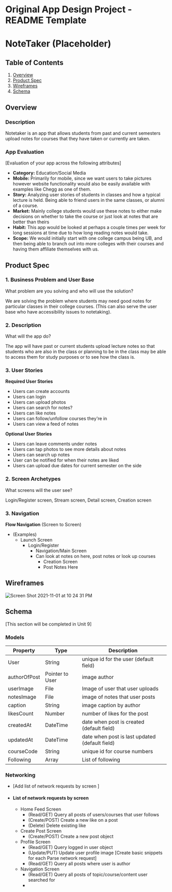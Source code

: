 Original App Design Project - README Template
===

# NoteTaker (Placeholder)

## Table of Contents
1. [Overview](#Overview)
1. [Product Spec](#Product-Spec)
1. [Wireframes](#Wireframes)
2. [Schema](#Schema)

## Overview
### Description
Notetaker is an app that allows students from past and current semesters upload notes for courses that they have taken or currently are taken.

### App Evaluation
[Evaluation of your app across the following attributes]
- **Category:** Education/Social Media
- **Mobile:** Primarily for mobile, since we want users to take pictures however website functionality would also be easily available with examples like Chegg as one of them.
- **Story:** Analyzing user stories of students in classes and how a typical lecture is held. Being able to friend users in the same classes, or alumni of a course.
- **Market:** Mainly college students would use these notes to either make decisions on whether to take the course or just look at notes that are better than theirs
- **Habit:** This app would be looked at perhaps a couple times per week for long sessions at time due to how long reading notes would take.
- **Scope:** We would initially start with one college campus being UB, and then being able to branch out into more colleges with their courses and having them affiliate themselves with us.

## Product Spec

### 1. Business Problem and User Base
What problem are you solving and who will use the solution?

We are solving the problem where students may need good notes for particular classes in their college courses. (This can also serve the user base who have accessibility issues to notetaking).


### 2. Description
What will the app do?

The app will have past or current students upload lecture notes so that students who are also in the class or planning to be in the class may be able to access them for study purposes or to see how the class is.


### 3. User Stories

**Required User Stories**

* Users can create accounts
* Users can login
* Users can upload photos
* Users can search for notes?
* Users can like notes
* Users can follow/unfollow courses they're in
* Users can view a feed of notes

**Optional User Stories**

* Users can leave comments under notes
* Users can tap photos to see more details about notes
* Users can search up notes
* User can be notified for when their notes are liked
* Users can upload due dates for current semester on the side

### 2. Screen Archetypes

What screens will the user see?

Login/Register screen, Stream screen, Detail screen, Creation screen

### 3. Navigation

**Flow Navigation** (Screen to Screen)

* (Examples) 
    * Launch Screen
        * Login/Register
            * Navigation/Main Screen
            * Can look at notes on here, post notes or look up courses
               * Creation Screen
               * Post Notes Here

## Wireframes
![Screen Shot 2021-11-01 at 10 24 31 PM](https://user-images.githubusercontent.com/70527398/139776584-7c549243-19ea-49ea-852d-0391ecf926e0.png)


## Schema 
[This section will be completed in Unit 9]
### Models
| Property      | Type     | Description |
   | ------------- | -------- | ------------|
   | User          | String   | unique id for the user (default field) |
   | authorOfPost  | Pointer to User| image author |
   | userImage     | File     | Image of user that user uploads |
   | notesImage    | File     | image of notes that user posts |
   | caption       | String   | image caption by author |
   | likesCount    | Number   | number of likes for the post |
   | createdAt     | DateTime | date when post is created (default field) |
   | updatedAt     | DateTime | date when post is last updated (default field) |
   | courseCode    | String   | unique id for course numbers |
   | Following     | Array    | List of following |
   
### Networking
- [Add list of network requests by screen ]
- #### List of network requests by screen
   - Home Feed Screen
      - (Read/GET) Query all posts of users/courses that user follows  
      - (Create/POST) Create a new like on a post
      - (Delete) Delete existing like
   - Create Post Screen
      - (Create/POST) Create a new post object
   - Profile Screen
      - (Read/GET) Query logged in user object
      - (Update/PUT) Update user profile image [Create basic snippets for each Parse network request]
      - (Read/GET) Query all posts where user is author
   - Navigation Screen
      - (Read/GET) Query all posts of topic/course/content user searched for
      -  



